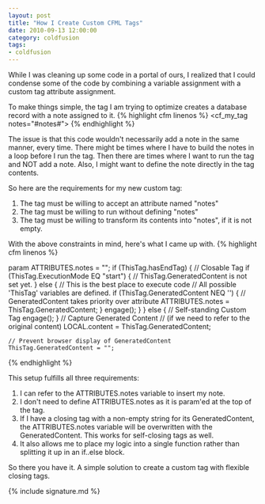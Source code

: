 ```yaml
---
layout: post
title: "How I Create Custom CFML Tags"
date: 2010-09-13 12:00:00
category: coldfusion
tags:
- coldfusion
---
```


While I was cleaning up some code in a portal of ours, I realized that I could condense some of the code by combining a variable assignment with a custom tag attribute assignment.

To make things simple, the tag I am trying to optimize creates a database record with a note assigned to it.
{% highlight cfm linenos %}
  <cfset notes="A ton of html code here.">
  <cf_my_tag notes="#notes#">
{% endhighlight %}

The issue is that this code wouldn't necessarily add a note in the same manner, every time. There might be times where I have to build the notes in a loop before I run the tag. Then there are times where I want to run the tag and NOT add a note. Also, I might want to define the note directly in the tag contents.

So here are the requirements for my new custom tag:

1. The tag must be willing to accept an attribute named "notes"
2. The tag must be willing to run without defining "notes"
3. The tag must be willing to transform its contents into "notes", if it is not empty.

With the above constraints in mind, here's what I came up with.
{% highlight cfm linenos %}
<!--- Content of my_tag.cfm --->
<cfscript>
  param ATTRIBUTES.notes = "";
  if (ThisTag.hasEndTag) { // Closable Tag
    if (ThisTag.ExecutionMode EQ "start") {
      // ThisTag.GeneratedContent is not set yet.
    } else {
      // This is the best place to execute code
      // All possible 'ThisTag' variables are defined.
      if (ThisTag.GeneratedContent NEQ '') {
        // GeneratedContent takes priority over attribute
        ATTRIBUTES.notes = ThisTag.GeneratedContent;
      }
      engage();
    }
  } else {
    // Self-standing Custom Tag
    engage();
  }
</cfscript>

<cffunction name="engage">
  <cfscript>
    // Capture Generated Content
    // (if we need to refer to the original content)
    LOCAL.content = ThisTag.GeneratedContent;

    // Prevent browser display of GeneratedContent
    ThisTag.GeneratedContent = "";
  </cfscript>

  <!--- Do Stuff Here --->
</cffunction>
{% endhighlight %}

This setup fulfills all three requirements:

1. I can refer to the ATTRIBUTES.notes variable to insert my note.
2. I don't need to define ATTRIBUTES.notes as it is param'ed at the top of the tag.
3. If I have a closing tag with a non-empty string for its GeneratedContent, the ATTRIBUTES.notes variable will be overwritten with the GeneratedContent. This works for self-closing tags as well.
4. It also allows me to place my logic into a single function rather than splitting it up in an if..else block.

So there you have it. A simple solution to create a custom tag with flexible closing tags.

{% include signature.md %}
